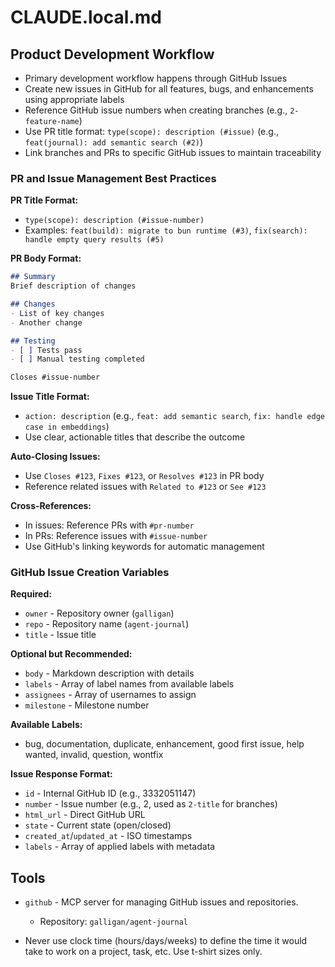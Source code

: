 # CLAUDE.local.md

## Product Development Workflow

- Primary development workflow happens through GitHub Issues
- Create new issues in GitHub for all features, bugs, and enhancements using appropriate labels
- Reference GitHub issue numbers when creating branches (e.g., `2-feature-name`)
- Use PR title format: `type(scope): description (#issue)` (e.g., `feat(journal): add semantic search (#2)`)
- Link branches and PRs to specific GitHub issues to maintain traceability

### PR and Issue Management Best Practices

**PR Title Format:**
- `type(scope): description (#issue-number)`
- Examples: `feat(build): migrate to bun runtime (#3)`, `fix(search): handle empty query results (#5)`

**PR Body Format:**
```markdown
## Summary
Brief description of changes

## Changes
- List of key changes
- Another change

## Testing
- [ ] Tests pass
- [ ] Manual testing completed

Closes #issue-number
```

**Issue Title Format:**
- `action: description` (e.g., `feat: add semantic search`, `fix: handle edge case in embeddings`)
- Use clear, actionable titles that describe the outcome

**Auto-Closing Issues:**
- Use `Closes #123`, `Fixes #123`, or `Resolves #123` in PR body
- Reference related issues with `Related to #123` or `See #123`

**Cross-References:**
- In issues: Reference PRs with `#pr-number`  
- In PRs: Reference issues with `#issue-number`
- Use GitHub's linking keywords for automatic management

### GitHub Issue Creation Variables

**Required:**
- `owner` - Repository owner (`galligan`)
- `repo` - Repository name (`agent-journal`)
- `title` - Issue title

**Optional but Recommended:**
- `body` - Markdown description with details
- `labels` - Array of label names from available labels
- `assignees` - Array of usernames to assign
- `milestone` - Milestone number

**Available Labels:**
- bug, documentation, duplicate, enhancement, good first issue, help wanted, invalid, question, wontfix

**Issue Response Format:**
- `id` - Internal GitHub ID (e.g., 3332051147)
- `number` - Issue number (e.g., 2, used as `2-title` for branches)
- `html_url` - Direct GitHub URL
- `state` - Current state (open/closed)
- `created_at`/`updated_at` - ISO timestamps
- `labels` - Array of applied labels with metadata

## Tools

- `github` - MCP server for managing GitHub issues and repositories.
  - Repository: `galligan/agent-journal`


- Never use clock time (hours/days/weeks) to define the time it would take to work on a project, task, etc. Use t-shirt sizes only.